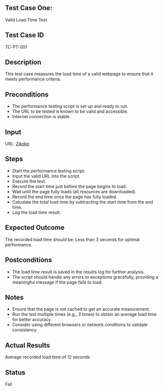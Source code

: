 ## Test Case One: 
Valid Load Time Test
## Test Case ID
TC-PT-001
## Description
This test case measures the load time of a valid webpage to ensure that it meets performance criteria.
## Preconditions
- The performance testing script is set up and ready to run.
- The URL to be tested is known to be valid and accessible.
- Internet connection is stable.
## Input
URL: [Zikoko](https://www.zikoko.com) 
## Steps
- Start the performance testing script.
- Input the valid URL into the script.
- Execute the test.
- Record the start time just before the page begins to load.
- Wait until the page fully loads (all resources are downloaded).
- Record the end time once the page has fully loaded.
- Calculate the total load time by subtracting the start time from the end time.
- Log the load time result.
## Expected Outcome
The recorded load time should be: Less than 3 seconds for optimal performance.
## Postconditions
- The load time result is saved in the results log for further analysis.
- The script should handle any errors or exceptions gracefully, providing a meaningful message if the page fails to load.
## Notes
- Ensure that the page is not cached to get an accurate measurement.
- Run the test multiple times (e.g., 3 times) to obtain an average load time for better accuracy.
- Consider using different browsers or network conditions to validate consistency.
## Actual Results
Average recorded load time of 12 seconds
## Status 
Fail 
